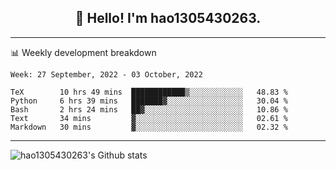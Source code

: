 <h2 align="center">👋 Hello! I'm hao1305430263.</h2>


---- 
📊 Weekly development breakdown

<!--START_SECTION:waka-->
```text
Week: 27 September, 2022 - 03 October, 2022

TeX        10 hrs 49 mins  ████████████▒░░░░░░░░░░░░   48.83 % 
Python     6 hrs 39 mins   ███████▓░░░░░░░░░░░░░░░░░   30.04 % 
Bash       2 hrs 24 mins   ██▓░░░░░░░░░░░░░░░░░░░░░░   10.86 % 
Text       34 mins         ▓░░░░░░░░░░░░░░░░░░░░░░░░   02.61 % 
Markdown   30 mins         ▓░░░░░░░░░░░░░░░░░░░░░░░░   02.32 % 
```
<!--END_SECTION:waka-->
----
![hao1305430263's Github stats](https://github-readme-stats.vercel.app/api?username=hao1305430263&show_icons=true)


<!--
**hao1305430263/hao1305430263** is a ✨ _special_ ✨ repository because its `README.md` (this file) appears on your GitHub profile.

Here are some ideas to get you started:

- 🔭 I’m currently working on ...
- 🌱 I’m currently learning ...
- 👯 I’m looking to collaborate on ...
- 🤔 I’m looking for help with ...
- 💬 Ask me about ...
- 📫 How to reach me: ...
- 😄 Pronouns: ...
- ⚡ Fun fact: ...
-->
